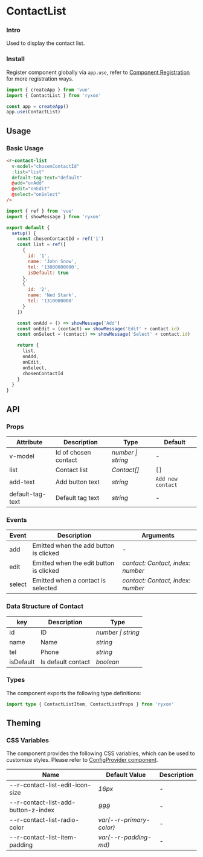 # ContactList

### Intro

Used to display the contact list.

### Install

Register component globally via `app.use`, refer to [Component Registration](#/en-US/advanced-usage#zu-jian-zhu-ce) for more registration ways.

```js
import { createApp } from 'vue'
import { ContactList } from 'ryxon'

const app = createApp()
app.use(ContactList)
```

## Usage

### Basic Usage

```html
<r-contact-list
  v-model="chosenContactId"
  :list="list"
  default-tag-text="default"
  @add="onAdd"
  @edit="onEdit"
  @select="onSelect"
/>
```

```js
import { ref } from 'vue'
import { showMessage } from 'ryxon'

export default {
  setup() {
    const chosenContactId = ref('1')
    const list = ref([
      {
        id: '1',
        name: 'John Snow',
        tel: '13000000000',
        isDefault: true
      },
      {
        id: '2',
        name: 'Ned Stark',
        tel: '1310000000'
      }
    ])

    const onAdd = () => showMessage('Add')
    const onEdit = (contact) => showMessage('Edit' + contact.id)
    const onSelect = (contact) => showMessage('Select' + contact.id)

    return {
      list,
      onAdd,
      onEdit,
      onSelect,
      chosenContactId
    }
  }
}
```

## API

### Props

| Attribute | Description | Type | Default |
| --- | --- | --- | --- |
| v-model | Id of chosen contact | _number \| string_ | - |
| list | Contact list | _Contact[]_ | `[]` |
| add-text | Add button text | _string_ | `Add new contact` |
| default-tag-text | Default tag text | _string_ | - |

### Events

| Event | Description | Arguments |
| --- | --- | --- |
| add | Emitted when the add button is clicked | - |
| edit | Emitted when the edit button is clicked | _contact: Contact, index: number_ |
| select | Emitted when a contact is selected | _contact: Contact, index: number_ |

### Data Structure of Contact

| key       | Description        | Type               |
| --------- | ------------------ | ------------------ |
| id        | ID                 | _number \| string_ |
| name      | Name               | _string_           |
| tel       | Phone              | _string_           |
| isDefault | Is default contact | _boolean_          |

### Types

The component exports the following type definitions:

```ts
import type { ContactListItem, ContactListProps } from 'ryxon'
```

## Theming

### CSS Variables

The component provides the following CSS variables, which can be used to customize styles. Please refer to [ConfigProvider component](#/en-US/config-provider).

| Name                                | Default Value            | Description |
| ----------------------------------- | ------------------------ | ----------- |
| --r-contact-list-edit-icon-size     | _16px_                   | -           |
| --r-contact-list-add-button-z-index | _999_                    | -           |
| --r-contact-list-radio-color        | _var(--r-primary-color)_ | -           |
| --r-contact-list-item-padding       | _var(--r-padding-md)_    | -           |
